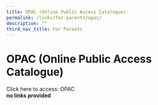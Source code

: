 ```yaml
---
title: OPAC (Online Public Access Catalogue)
permalink: /links/for-parents/opac/
description: ""
third_nav_title: For Parents
---
```

OPAC (Online Public Access Catalogue)
=====================================

Click here to access: OPAC<br>
**no links provided**